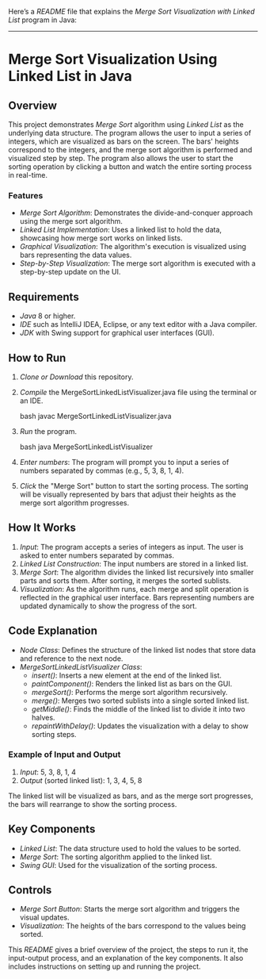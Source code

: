 Here’s a *README* file that explains the *Merge Sort Visualization with Linked List* program in Java:

---

# Merge Sort Visualization Using Linked List in Java

## Overview

This project demonstrates *Merge Sort* algorithm using *Linked List* as the underlying data structure. The program allows the user to input a series of integers, which are visualized as bars on the screen. The bars' heights correspond to the integers, and the merge sort algorithm is performed and visualized step by step. The program also allows the user to start the sorting operation by clicking a button and watch the entire sorting process in real-time.

### Features
- *Merge Sort Algorithm*: Demonstrates the divide-and-conquer approach using the merge sort algorithm.
- *Linked List Implementation*: Uses a linked list to hold the data, showcasing how merge sort works on linked lists.
- *Graphical Visualization*: The algorithm's execution is visualized using bars representing the data values.
- *Step-by-Step Visualization*: The merge sort algorithm is executed with a step-by-step update on the UI.

## Requirements

- *Java* 8 or higher.
- *IDE* such as IntelliJ IDEA, Eclipse, or any text editor with a Java compiler.
- *JDK* with Swing support for graphical user interfaces (GUI).

## How to Run

1. *Clone or Download* this repository.
2. *Compile* the MergeSortLinkedListVisualizer.java file using the terminal or an IDE.

   bash
   javac MergeSortLinkedListVisualizer.java
   

3. *Run* the program.

   bash
   java MergeSortLinkedListVisualizer
   

4. *Enter numbers*: The program will prompt you to input a series of numbers separated by commas (e.g., 5, 3, 8, 1, 4).
5. *Click* the "Merge Sort" button to start the sorting process. The sorting will be visually represented by bars that adjust their heights as the merge sort algorithm progresses.

## How It Works

1. *Input*: The program accepts a series of integers as input. The user is asked to enter numbers separated by commas.
2. *Linked List Construction*: The input numbers are stored in a linked list.
3. *Merge Sort*: The algorithm divides the linked list recursively into smaller parts and sorts them. After sorting, it merges the sorted sublists.
4. *Visualization*: As the algorithm runs, each merge and split operation is reflected in the graphical user interface. Bars representing numbers are updated dynamically to show the progress of the sort.

## Code Explanation

- *Node Class*: Defines the structure of the linked list nodes that store data and reference to the next node.
- *MergeSortLinkedListVisualizer Class*:
  - *insert()*: Inserts a new element at the end of the linked list.
  - *paintComponent()*: Renders the linked list as bars on the GUI.
  - *mergeSort()*: Performs the merge sort algorithm recursively.
  - *merge()*: Merges two sorted sublists into a single sorted linked list.
  - *getMiddle()*: Finds the middle of the linked list to divide it into two halves.
  - *repaintWithDelay()*: Updates the visualization with a delay to show sorting steps.

### Example of Input and Output

1. *Input*: 5, 3, 8, 1, 4
2. *Output* (sorted linked list): 1, 3, 4, 5, 8

The linked list will be visualized as bars, and as the merge sort progresses, the bars will rearrange to show the sorting process.

## Key Components
- *Linked List*: The data structure used to hold the values to be sorted.
- *Merge Sort*: The sorting algorithm applied to the linked list.
- *Swing GUI*: Used for the visualization of the sorting process.

## Controls
- *Merge Sort Button*: Starts the merge sort algorithm and triggers the visual updates.
- *Visualization*: The heights of the bars correspond to the values being sorted.



This *README* gives a brief overview of the project, the steps to run it, the input-output process, and an explanation of the key components. It also includes instructions on setting up and running the project.
